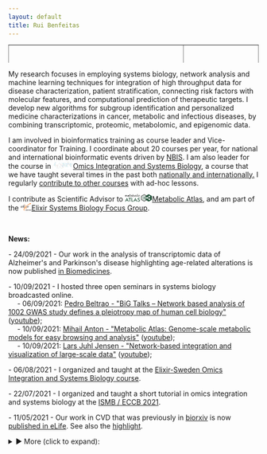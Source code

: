 ```yaml
---
layout: default
title: Rui Benfeitas
---
```


<table class="center" style="width: 100%; border-collapse: collapse; border-style: hidden; height: 36px;" border="1">
<tbody>
<tr style="height: 18px;">
	<td style="width: 70%; height: 18px;"><h1>Rui Benfeitas, PhD </h1>
		<h3>Multi-omics Integration and Systems Biology</h3>
		<p>Senior bioinformatician & Vice Training Coordinator</p><br>
		<a href="http://twitter.com/ruifeitas"><img border="0" src="https://www.svgrepo.com/show/137277/twitter.svg" height="30"></a>
		<a href="https://scholar.google.se/citations?user=TNHVVA4AAAAJ"><img border="0" src="https://camo.githubusercontent.com/80c1726d97a306a48189cb105cb4c0667d5adf140dc35daf05713873170b20ff/687474703a2f2f7777772e736f66746c61622e6e7475612e67722f7e6e69636b69652f696d616765732f6c6f676f2f676f6f676c652d7363686f6c61722e706e67" height="30"></a>
		<a href="https://github.com/Benfeitas?tab=repositories"><img border="0" src="https://www.svgrepo.com/show/343674/github.svg" height="30"></a>
		<a href="https://www.linkedin.com/in/ruibenfeitas/"><img border="0" src="https://www.svgrepo.com/show/315300/linkedin.svg" height="30"></a>
		<a href="https://www.researchgate.net/profile/Rui-Benfeitas"><img border="0" src="https://logoeps.com/wp-content/uploads/2014/09/49394-researchgate-logo-icon-vector-icon-vector-eps.png" height="30"></a>
		<a href="https://publons.com/researcher/1294591/rui-benfeitas/"><img border="0" src="https://icons-for-free.com/iconfiles/png/512/publons-1324440218351315351.png" height="30"></a>
		<br>
		<a href="https://www.nbis.se/about/staff/rui-benfeitas/"><img alt="NBIS" src="./includes/assets/img/logo/nbislogo-green.svg" style="height:30px;padding:0px 0px 0px 5px" ></a>
		<a href="www.scilifelab.se"><img alt="Scilifelab" src="./includes/assets/img/logo/scilifelab.png" style="height:30px;padding:0px 0px 0px 5px" ></a>
		<a href="https://www.dbb.su.se/"><img alt="Stockholm University" src="./includes/assets/img/logo/su.png" style="height:30px;padding:0px 0px 0px 5px" ></a>
	</td>
	<td style="width: 30%; height: 18px;"><img src="./includes/assets/img/photo.png" style="float: right" width="100%" alt="" /></td>
</tr>
</tbody>
</table>

<!-- Summary -->
<table class="center" style="width: 100%; border-collapse: collapse; border-style: hidden; height: 36px;" border="1">
<tbody>
<tr style="height: 18px;" class="tr.justify">
	<p>My research focuses in employing systems biology, network analysis and machine learning techniques
	for integration of high throughput data for disease characterization, patient stratification, connecting risk factors with molecular features, and computational prediction of therapeutic targets. I develop new algorithms for subgroup identification and personalized medicine characterizations in cancer, metabolic and infectious diseases, by combining transcriptomic, proteomic, metabolomic, and epigenomic data.</p>
	<p>I am involved in bioinformatics training as course leader and Vice-coordinator for Training. I coordinate about 20 courses per year, for national and international bioinformatic events driven by <a href='nbsi.se'>NBIS</a>. I am also leader for the course in <a href='https://uppsala.instructure.com/courses/52162'><img alt="Scilifelab" src="./includes/assets/img/net.png" style="height:15px" >Omics Integration and Systems Biology</a>, a course that we have taught several times in the past both <a href='https://uppsala.instructure.com/courses/52162'>nationally and internationally.</a> I regularly <a href="./pages/teaching.html">contribute to other courses</a> with ad-hoc lessons.</p>
	<p>I contribute as Scientific Advisor to <a href="www.metabolicatlas.org"><img alt="Scilifelab" src="./includes/assets/img/logo/metatlas.png" style="height:15px" >Metabolic Atlas</a>, and am part of the <a href="https://elixir-europe.org/focus-groups/systems-biology"><img alt="elixir" src="./includes/assets/img/logo/elixir.png" style="height:15px" >Elixir Systems Biology Focus Group</a>.</p>
</tr>

<!-- NEWS -->
<tr style="height: 18px;" >
	<br><p><strong>News:</strong></p>
		<p>- 24/09/2021 - Our work in the analysis of transcriptomic data of Alzheimer's and Parkinson's disease highlighting age-related alterations is now published <a href="https://www.mdpi.com/2227-9059/9/10/1310">in Biomedicines</a>.</p>
		<p>- 10/09/2021 - I hosted three open seminars in systems biology broadcasted online. <br>
			&emsp; - 06/09/2021: <a href="https://www.scilifelab.se/event/big-talks-1/"> Pedro Beltrao - "BiG Talks – Network based analysis of 1002 GWAS study defines a pleiotropy map of human cell biology"</a> (<a href="https://www.youtube.com/watch?v=9eBCRWVLQTA">youtube</a>); <br>
			&emsp; - 10/09/2021: <a href="https://www.scilifelab.se/event/big-talks-2/"> Mihail Anton - "Metabolic Atlas: Genome-scale metabolic models for easy browsing and analysis"</a> (<a href="https://www.youtube.com/watch?v=HJQGvmyko8I">youtube</a>); <br>
			&emsp; - 10/09/2021: <a href="https://www.scilifelab.se/event/big-talks-3/"> Lars Juhl Jensen - "Network-based integration and visualization of large-scale data"</a> (<a href="https://www.youtube.com/watch?v=HJQGvmyko8I">youtube</a>); <br>
		</p>
		<p>- 06/08/2021 - I organized and taught at the <a href="https://uppsala.instructure.com/courses/52162">Elixir-Sweden Omics Integration and Systems Biology course</a>.</p>
		<p>- 22/07/2021 - I organized and taught a short tutorial in omics integration and systems biology at the <a href="https://nbisweden.github.io/workshop_omicsint_ISMBECCB/"> ISMB / ECCB 2021</a>.</p>
		<p>- 11/05/2021 - Our work in CVD that was previously in <a href="https://www.biorxiv.org/content/10.1101/2020.10.28.358556v2">biorxiv</a> is now <a href="https://elifesciences.org/articles/66921">published in eLife</a>. See also the <a href="https://elifesciences.org/articles/69863">highlight</a>.</p>
	</tr>
<tr style="height: 18px;" >
	<details><summary>&#9658; More (click to expand):</summary>
		<p>- 04/05/2021 - We studied the lipidomic and metabolomic relationships displayed by HIV patients undergoing long-term retroviral treatment in <a href="https://www.medrxiv.org/content/10.1101/2021.05.04.21256640v1">a new preprint.</a> </p>
		<p>- 30/04/2021 - New <a href="https://www.medrxiv.org/content/10.1101/2021.04.01.21254778v1">pre-print out</a> for our work in metabolomic characterization in HIV of the COCOMO cohort.</p>
		<p>- 02/03/2021 - New <a href="https://www.biorxiv.org/content/10.1101/2021.02.24.432759v1.full">pre-print out</a> for our work in characterizing disrupted metabolism in host cells infected with SARS-CoV-2.</p>
	</details>
</tr>
</tbody>
</table>